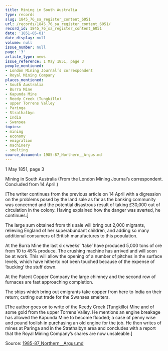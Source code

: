 ```yaml
---
title: Mining in South Australia
type: records
slug: 1845_76_sa_register_content_6051
url: /records/1845_76_sa_register_content_6051/
record_id: 1845_76_sa_register_content_6051
date: '1851-05-01'
date_display: null
volume: null
issue_number: null
page: '3'
article_type: news
issue_reference: 1 May 1851, page 3
people_mentioned:
- London Mining Journal’s correspondent
- Royal Mining Company
places_mentioned:
- South Australia
- Burra Mine
- Kapunda Mine
- Reedy Creek (Tungkillo)
- upper Torrens Valley
- Paringa
- Strathalbyn
- India
- Swansea
topics:
- mining
- economy
- emigration
- machinery
- smelting
source_document: 1985-87_Northern__Argus.md
---
```


1 May 1851, page 3

Mining in South Australia (From the London Mining Journal’s correspondent.  Concluded from 14 April.)

[The writer continues from the previous article on 14 April with a digression on the problems posed by the land sale as far as the banking community was concerned and the potential disastrous result of taking £30,000 out of circulation in the colony.  Having explained how the danger was averted, he continues:]

The large sum obtained from this sale will bring out 2,000 migrants, relieving England of her superabundant children, and adding so many additional consumers of British manufactures to this population.

At the Burra Mine the last six weeks’ ‘take’ have produced 5,000 tons of ore from 10 to 45% produce.  The crushing machine has arrived and will soon be at work.  This will allow the opening of a number of pitches in the surface levels, which have hitherto not been touched because of the expense of ‘bucking’ the stuff down.

At the Patent Copper Company the large chimney and the second row of furnaces are fast approaching completion.

The ships which bring out emigrants take copper from here to India on their return; cutting out trade for the Swansea smelters.

[The author goes on to write of the Reedy Creek (Tungkillo) Mine and of some gold from the upper Torrens Valley.  He mentions an engine breakage has allowed the Kapunda Mine to become flooded; a case of penny wise and pound foolish in purchasing an old engine for the job.  He then writes of mines at Paringa and in the Strathalbyn area and concludes with a report that the Royal Mining Company’s shares are now unsaleable.]

Source: [1985-87_Northern__Argus.md](/downloads/markdown/1985-87_Northern__Argus.md)
